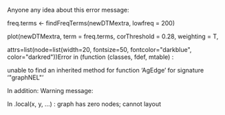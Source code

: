 Anyone any idea about this error message:
  

 freq.terms <- findFreqTerms(newDTMextra, lowfreq = 200)

plot(newDTMextra, term = freq.terms, corThreshold = 0.28, weighting = T, 

attrs=list(node=list(width=20, fontsize=50, fontcolor="darkblue", color="darkred"))Error in (function (classes, fdef, mtable)  : 

unable to find an inherited method for function ‘AgEdge’ for signature ‘"graphNEL"’

In addition: Warning message:

In .local(x, y, ...) : graph has zero nodes; cannot layout

